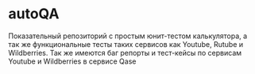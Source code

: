 # autoQA

Показательный репозиторий с простым юнит-тестом калькулятора, а так же функциональные тесты таких сервисов как Youtube, Rutube и Wildberries. Так же имеются баг репорты и тест-кейсы по сервисам Youtube и Wildberries в сервисе Qase

